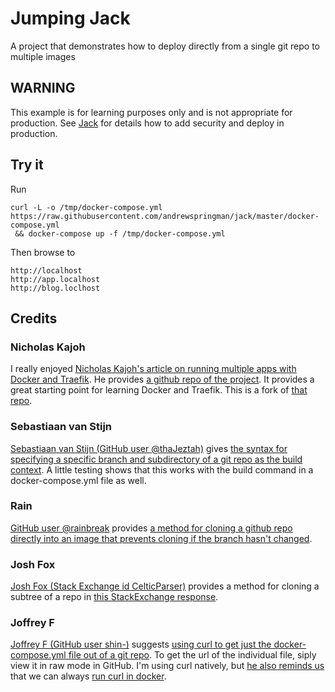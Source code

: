 # Jumping Jack
A project that demonstrates how to deploy directly from a single git repo to multiple images

## WARNING

This example is for learning purposes only and is not appropriate for production.  See [Jack](https://github.com/nicholaskajoh/jack) for details how to add security and deploy in production.

## Try it

Run
```shell
curl -L -o /tmp/docker-compose.yml https://raw.githubusercontent.com/andrewspringman/jack/master/docker-compose.yml
 && docker-compose up -f /tmp/docker-compose.yml
```
Then browse to
```
http://localhost
http://app.localhost
http://blog.loclhost
```

## Credits

### Nicholas Kajoh
I really enjoyed [Nicholas Kajoh's article on running multiple apps with Docker and Traefik](https://medium.com/@nicholaskajoh/how-to-run-multiple-apps-on-one-server-using-docker-and-traefik-de3f6a5ddb4c).  He provides [a github repo of the project](https://github.com/nicholaskajoh/jack).  It provides a great starting point for learning Docker and Traefik.  This is a fork of [that repo](https://github.com/nicholaskajoh/jack).

### Sebastiaan van Stijn
[Sebastiaan van Stijn (GitHub user @thaJeztah)](https://github.com/thaJeztah) gives [the syntax for specifying a specific branch and subdirectory of a git repo as the build context](https://github.com/moby/moby/issues/7071#issuecomment-234306681).  A little testing shows that this works with the build command in a docker-compose.yml file as well.

### Rain
[GitHub user @rainbreak](https://github.com/rainbreak) provides [a method for cloning a github repo directly into an image that prevents cloning if the branch hasn't changed](https://github.com/moby/moby/issues/14704#issuecomment-215961707).

### Josh Fox
[Josh Fox (Stack Exchange id CelticParser)](https://askubuntu.com/users/384425/celticparser) provides a method for cloning a subtree of a repo in [this StackExchange response](https://askubuntu.com/questions/460885/how-to-clone-git-repository-only-some-directories/729798#729798).

### Joffrey F
[Joffrey F (GitHub user shin-)](https://github.com/shin-) suggests [using curl to get just the docker-compose.yml file out of a git repo](https://github.com/docker/compose/pull/5441#issuecomment-365740221).  To get the url of the individual file, siply view it in raw mode in GitHub.  I'm using curl natively, but [he also reminds us](https://github.com/docker/compose/pull/5441#issuecomment-372503247) that we can always [run curl in docker](https://hub.docker.com/r/appropriate/curl/).
